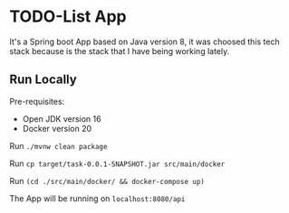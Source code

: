# TODO-List App

It's a Spring boot App based on Java version 8, it was choosed this tech stack because is the stack that I have being working lately.


## Run Locally
Pre-requisites:
  - Open JDK version 16 
  - Docker version 20
  
Run `./mvnw clean package`

Run `cp target/task-0.0.1-SNAPSHOT.jar src/main/docker`

Run `(cd ./src/main/docker/ && docker-compose up)`

The App will be running on `localhost:8080/api`



